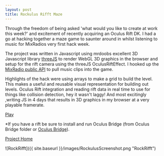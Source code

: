 ```yaml
---
layout: post
title: Rockulus Rifft Maze
---
```


Through the freedom of being asked 'what would you like to create at work this week?' and excitement of recently acquiring an Oculus Rift DK. I had a go at hacking together a maze game to saunter around in whilst listening to music for MixRadios very first hack week. 

The project was written in Javascript using mrdoobs excellent 3D Javascript library [threeJS](http://threejs.org/) to render WebGL 3D graphics in the browser and setup for the rift camera using the threeJS OculusRiftEffect. I hooked up the [MixRadio public API](http://dev.mixrad.io/doc/rest/) to pull music clips into the game.

Highlights of the hack were using arrays to make a grid to build the level. This makes a useful and reusable visual representation for building out levels. Oculus Rift integration and reading rift data in real time to use for things like collision detection, hey it wasn't laggy! And most excitingly ,writing JS in 4 days that results in 3D graphics in my browser at a very playable framerate. 


[Play](http://almerc.github.io/RockulusRifft/)

*If you have a rift be sure to install and run Oculus Bridge (from Oculus Bridge folder or [Oculus Bridge](https://github.com/Instrument/oculus-bridge)).

[Project Home](http://github.com/Almerc/RockulusRifft/)

![RockRifft]({{ site.baseurl }}/images/RockulusScreenshot.png "RockRifft")




 



